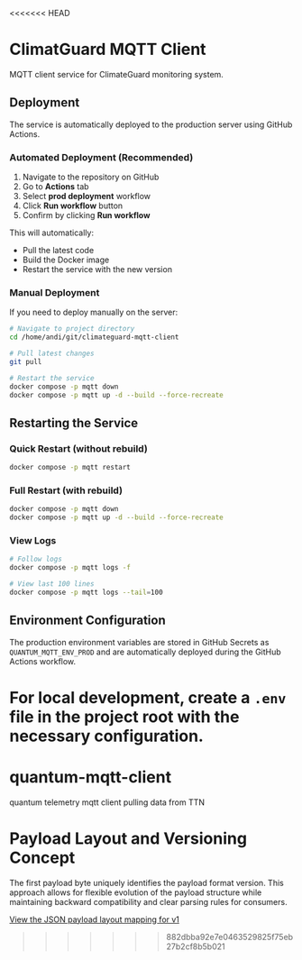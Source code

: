 <<<<<<< HEAD
# ClimatGuard MQTT Client

MQTT client service for ClimateGuard monitoring system.

## Deployment

The service is automatically deployed to the production server using GitHub Actions.

### Automated Deployment (Recommended)

1. Navigate to the repository on GitHub
2. Go to **Actions** tab
3. Select **prod deployment** workflow
4. Click **Run workflow** button
5. Confirm by clicking **Run workflow**

This will automatically:

- Pull the latest code
- Build the Docker image
- Restart the service with the new version

### Manual Deployment

If you need to deploy manually on the server:

```bash
# Navigate to project directory
cd /home/andi/git/climateguard-mqtt-client

# Pull latest changes
git pull

# Restart the service
docker compose -p mqtt down
docker compose -p mqtt up -d --build --force-recreate
```

## Restarting the Service

### Quick Restart (without rebuild)

```bash
docker compose -p mqtt restart
```

### Full Restart (with rebuild)

```bash
docker compose -p mqtt down
docker compose -p mqtt up -d --build --force-recreate
```

### View Logs

```bash
# Follow logs
docker compose -p mqtt logs -f

# View last 100 lines
docker compose -p mqtt logs --tail=100
```

## Environment Configuration

The production environment variables are stored in GitHub Secrets as `QUANTUM_MQTT_ENV_PROD` and are automatically deployed during the GitHub Actions workflow.

For local development, create a `.env` file in the project root with the necessary configuration.
=======
# quantum-mqtt-client
quantum telemetry mqtt client pulling data from TTN

# Payload Layout and Versioning Concept

The first payload byte uniquely identifies the payload format version. This approach allows for flexible evolution of the payload structure while maintaining backward compatibility and clear parsing rules for consumers.

[View the JSON payload layout mapping for v1](./config/payload_layout.json)

>>>>>>> 882dbba92e7e0463529825f75eb27b2cf8b5b021
